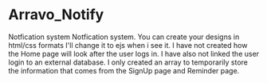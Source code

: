 # Arravo_Notify
Notfication system
Notfication system. You can create your designs in html/css formats I'll change it to ejs when i see it. 
I have not created how the Home page will look after the user logs in. I have also not linked the user login to an external database. 
I only created an array to temporarily store the information that comes from the SignUp page and Reminder page.

